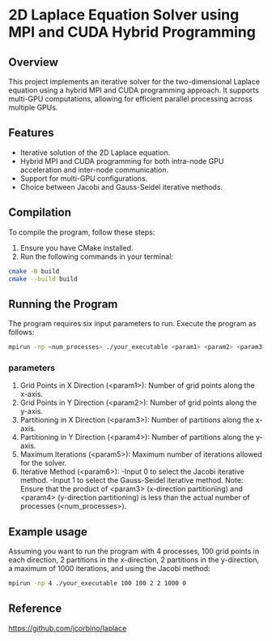 # 2D Laplace Equation Solver using MPI and CUDA Hybrid Programming

## Overview

This project implements an iterative solver for the two-dimensional Laplace equation using a hybrid MPI and CUDA programming approach. It supports multi-GPU computations, allowing for efficient parallel processing across multiple GPUs.

## Features

- Iterative solution of the 2D Laplace equation.
- Hybrid MPI and CUDA programming for both intra-node GPU acceleration and inter-node communication.
- Support for multi-GPU configurations.
- Choice between Jacobi and Gauss-Seidel iterative methods.

## Compilation

To compile the program, follow these steps:

1. Ensure you have CMake installed.
2. Run the following commands in your terminal:

```bash
cmake -B build
cmake --build build
```

## Running the Program
The program requires six input parameters to run. Execute the program as follows:

```bash
mpirun -np <num_processes> ./your_executable <param1> <param2> <param3> <param4> <param5> <param6>
```
### parameters

1. Grid Points in X Direction (\<param1\>): Number of grid points along the x-axis.
2. Grid Points in Y Direction (\<param2\>): Number of grid points along the y-axis.
3. Partitioning in X Direction (\<param3\>): Number of partitions along the x-axis.
4. Partitioning in Y Direction (\<param4\>): Number of partitions along the y-axis.
5. Maximum Iterations (\<param5\>): Maximum number of iterations allowed for the solver.
6. Iterative Method (\<param6\>):
  -Input 0 to select the Jacobi iterative method.
  -Input 1 to select the Gauss-Seidel iterative method.
Note: Ensure that the product of \<param3\> (x-direction partitioning) and \<param4\> (y-direction partitioning) is less than the actual number of processes (\<num_processes\>).

## Example usage

Assuming you want to run the program with 4 processes, 100 grid points in each direction, 2 partitions in the x-direction, 2 partitions in the y-direction, a maximum of 1000 iterations, and using the Jacobi method:

```bash
mpirun -np 4 ./your_executable 100 100 2 2 1000 0
```

## Reference
https://github.com/jcorbino/laplace
